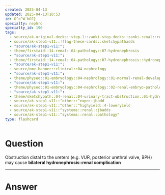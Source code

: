```yaml
---
created: 2025-04-13
updated: 2025-04-13T10:53
id: G^o^W`bO?}
specialty: nephro
specialty_id: 196
tags:
  - source/ak-original-decks::step-1::zanki-step-decks::zanki-renal::renal-pathology
  - source/ak-step1-v11::!flag-these-cards::sketchypathadds
  - "source/ak-step1-v11:": 
  - theme/firstaid::14-renal::04-pathology::07-hydronephrosis
  - "source/ak-step1-v11:": 
  - theme/firstaid::14-renal::04-pathology::07-hydronephrosis::hydronephrosis
  - "source/ak-step1-v11:": 
  - source/ome-banner::clinical::04-nephrology
  - "source/ak-step1-v11:": 
  - theme/physeo::01-embryology::04-nephrology::01-normal-renal-development
  - "source/ak-step1-v11:": 
  - theme/physeo::01-embryology::04-nephrology::02-renal-embryo-pathology
  - "source/ak-step1-v11:": 
  - theme/sketchypath::04-renal::04-urinary-tract-obstruction::01-hydronephrosis-&-urinary-tract-obstruction
  - source/ak-step1-v11::^other::^expn::jbadd
  - source/ak-step1-v11::^other::^highyield::4-loweryield
  - source/ak-step1-v11::^systems::renal::jbadds
  - source/ak-step1-v11::^systems::renal::pathology"
type: flashcard
---
```


# Question
Obstruction distal to the ureters (e.g. VUR, posterior urethral valve, BPH) may cause **bilateral hydronephrosis::renal complication**

---

# Answer
